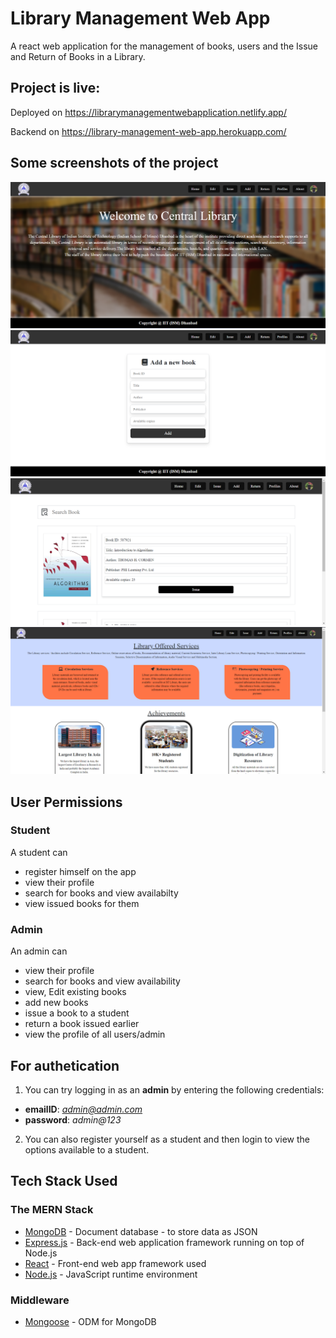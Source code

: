 # Library Management Web App

A react web application for the management of books, users and the Issue and Return of Books in a Library.

## Project is live:

Deployed on https://librarymanagementwebapplication.netlify.app/

Backend on https://library-management-web-app.herokuapp.com/

## Some screenshots of the project

![alt text](https://github.com/rajankeshari/Library-Management-Web-Application/blob/main/Screenshots/Home.png)
![alt text](https://github.com/rajankeshari/Library-Management-Web-Application/blob/main/Screenshots/AddBook.png)
![alt text](https://github.com/rajankeshari/Library-Management-Web-Application/blob/main/Screenshots/Issue.png)
![alt text](https://github.com/rajankeshari/Library-Management-Web-Application/blob/main/Screenshots/About.png)


## User Permissions

### Student

A student can

* register himself on the app
* view their profile
* search for books and view availabilty
* view issued books for them

### Admin

An admin can

* view their profile
* search for books and view availability
* view, Edit existing books
* add new books
* issue a book to a student
* return a book issued earlier
* view the profile of all users/admin

## For authetication

1. You can try logging in as an **admin** by entering the following credentials:

* **emailID**: *admin@admin.com*
* **password**: *admin@123*

2. You can also register yourself as a student and then login to view the options available to a student.



## Tech Stack Used

### The MERN Stack

* [MongoDB](https://docs.mongodb.com/) - Document database - to store data as JSON 
* [Express.js](https://devdocs.io/express/) - Back-end web application framework running on top of Node.js
* [React](https://reactjs.org/docs/) - Front-end web app framework used
* [Node.js](https://nodejs.org/en/docs/) - JavaScript runtime environment 

### Middleware

* [Mongoose](https://mongoosejs.com/docs/guide.html) - ODM for MongoDB


